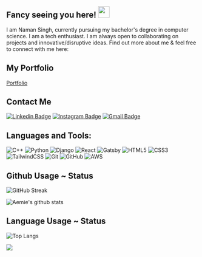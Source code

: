 ## Fancy seeing you here! <img src="https://raw.githubusercontent.com/aemmadi/aemmadi/master/wave.gif" width="30px">

I am Naman Singh, currently pursuing my bachelor's degree in computer science. I am a tech enthusiast. I am always open to collaborating on projects and innovative/disruptive ideas. Find out more about me & feel free to connect with me here:

## My Portfolio
[Portfolio](https://namansingh.me/)

## Contact Me
[![Linkedin Badge](https://img.shields.io/badge/-namansingh-blue?style=flat-square&logo=Linkedin&logoColor=white&link=https://www.linkedin.com/in/naman-singh-215b2119b/)](https://www.linkedin.com/in/naman-singh-215b2119b/)
[![Instagram Badge](https://img.shields.io/badge/-namansingh-purple?style=flat-square&logo=instagram&logoColor=white&link=https://www.instagram.com/naman.singh_35/)](https://www.instagram.com/naman.singh_35/)
[![Gmail Badge](https://img.shields.io/badge/-namansingh0305@gmail.com-c14438?style=flat-square&logo=Gmail&logoColor=white&link=mailto:namansingh0305@gmail.com)](mailto:namansingh0305@gmail.com)


## Languages and Tools:
![C++](https://img.shields.io/badge/-C++-00599C?style=flat-square&logo=c)
![Python](https://img.shields.io/badge/-Python-black?style=flat-square&logo=Python)
![Django](https://img.shields.io/badge/-django-black?style=flat-square&logo=django)
![React](https://img.shields.io/badge/-React-black?style=flat-square&logo=react)
![Gatsby](https://img.shields.io/badge/-Gatsby-black?style=flat-square&logo=gatsby)
![HTML5](https://img.shields.io/badge/-HTML5-E34F26?style=flat-square&logo=html5&logoColor=white)
![CSS3](https://img.shields.io/badge/-CSS3-1572B6?style=flat-square&logo=css3)
![TailwindCSS](https://img.shields.io/badge/-TailwindCSS-black?style=flat-square&logo=tailwindcss)
![Git](https://img.shields.io/badge/-Git-black?style=flat-square&logo=git)
![GitHub](https://img.shields.io/badge/-GitHub-181717?style=flat-square&logo=github)
![AWS](https://img.shields.io/badge/-GitHub-181717?style=flat-square&logo=github)


## Github Usage ~ Status 
![GitHub Streak](https://github-readme-streak-stats.herokuapp.com/?user=namansingh3502&theme=tokyonight&count_private=true)

![Aemie's github stats](https://github-readme-stats.aemiej.vercel.app/api?username=namansingh3502&show_icons=true&hide_border=true&theme=tokyonight&private=true) 

## Language Usage ~ Status
![Top Langs](https://github-readme-stats.aemiej.vercel.app/api/top-langs/?username=namansingh3502&layout=compact&theme=tokyonight&show_icons=true&hide_border=true&private=true)

![](https://komarev.com/ghpvc/?username=namansingh3502&color=green)
<!--
**namansingh3502/namansingh3502** is a ✨ _special_ ✨ repository because its `README.md` (this file) appears on your GitHub profile.

Here are some ideas to get you started:

- 🔭 I’m currently working on ...
- 🌱 I’m currently learning ...
- 👯 I’m looking to collaborate on ...
- 🤔 I’m looking for help with ...
- 💬 Ask me about ...
- 📫 How to reach me: ...
- 😄 Pronouns: ...
- ⚡ Fun fact: ...
-->
